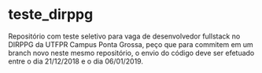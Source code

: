 # teste_dirppg
Repositório com teste seletivo para vaga de desenvolvedor fullstack no DIRPPG da UTFPR Campus Ponta Grossa, peço que para commitem em um branch novo neste mesmo repositório, o envio do código deve ser efetuado entre o dia 21/12/2018 e o dia 06/01/2019.
